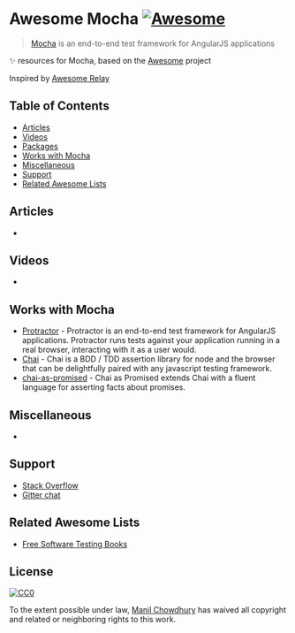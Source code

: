 # Awesome Mocha [![Awesome](https://cdn.rawgit.com/sindresorhus/awesome/d7305f38d29fed78fa85652e3a63e154dd8e8829/media/badge.svg)](https://github.com/sindresorhus/awesome)


> [Mocha](https://mochajs.org/) is an end-to-end test framework for AngularJS applications

✨ resources for Mocha, based on the [Awesome](https://github.com/sindresorhus/awesome/) project

Inspired by [Awesome Relay](https://github.com/expede/awesome-relay)


## Table of Contents

- [Articles](#articles)
- [Videos](#videos)
- [Packages](#packages)
- [Works with Mocha](#works-with-mocha)
- [Miscellaneous](#miscellaneous)
- [Support](#support)
- [Related Awesome Lists](#related-awesome-lists)


## Articles

-


## Videos

-


## Works with Mocha

- [Protractor](http://www.protractortest.org/#/) - Protractor is an end-to-end test framework for AngularJS applications. Protractor runs tests against your application running in a real browser, interacting with it as a user would.
- [Chai](http://chaijs.com/) - Chai is a BDD / TDD assertion library for node and the browser that can be delightfully paired with any javascript testing framework.
- [chai-as-promised](https://www.npmjs.com/package/chai-as-promised) - Chai as Promised extends Chai with a fluent language for asserting facts about promises.


## Miscellaneous

-


## Support

- [Stack Overflow](http://stackoverflow.com/tags/mocha/info)
- [Gitter chat](https://gitter.im/mochajs/mocha)


## Related Awesome Lists

- [Free Software Testing Books](https://github.com/ligurio/free-software-testing-books/blob/master/free-software-testing-books.md)


## License

[![CC0](http://mirrors.creativecommons.org/presskit/buttons/88x31/svg/cc-zero.svg)](https://creativecommons.org/publicdomain/zero/1.0/)

To the extent possible under law, [Manil Chowdhury](https://chowdhurian.github.io) has waived all copyright and related or neighboring rights to this work.
